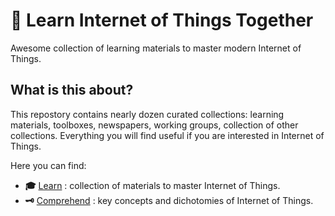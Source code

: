 # 🧭 Learn Internet of Things Together

Awesome collection of learning materials to master modern Internet of Things.

## What is this about?

This repostory contains nearly dozen curated collections: learning materials, toolboxes, newspapers, working groups, collection of other collections. Everything you will find useful if you are interested in Internet of Things.

Here you can find:

- __:mortar_board:__ [Learn](./learn.md) : collection of materials to master Internet of Things.
- __:old_key:__ [Comprehend](./concept.md) : key concepts and dichotomies of Internet of Things.
